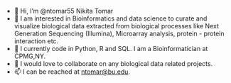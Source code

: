 - 👋 Hi, I’m @ntomar55 Nikita Tomar
- 👀 I am interested in Bioinformatics and data science to curate and visualize biological data extracted from biological processes 
   like Next Generation Sequencing (Illumina), Microarray analysis, protein - protein interaction etc. 
- 🌱 I currently code in Python, R and SQL. I am a Bioinformatician at CPMG,NY.
- 💞️ I would love to collaborate on any biological data related projects.
- 📫 I can be reached at ntomar@bu.edu.

<!---
ntomar55/ntomar55 is a ✨ special ✨ repository because its `README.md` (this file) appears on your GitHub profile.
You can click the Preview link to take a look at your changes.
--->
